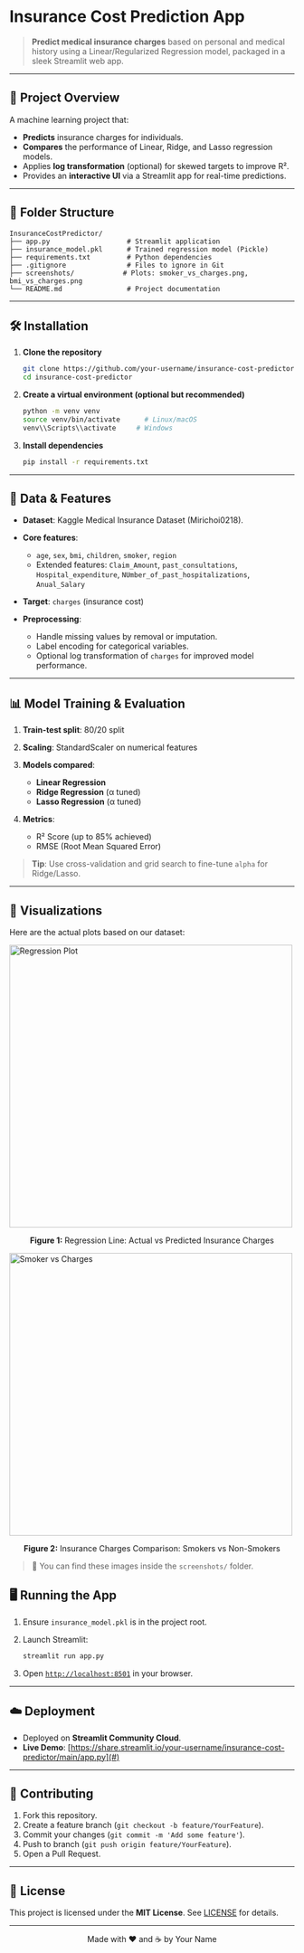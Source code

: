 # Insurance Cost Prediction App

> **Predict medical insurance charges** based on personal and medical history using a Linear/Regularized Regression model, packaged in a sleek Streamlit web app.

---

## 🚀 Project Overview

A machine learning project that:

* **Predicts** insurance charges for individuals.
* **Compares** the performance of Linear, Ridge, and Lasso regression models.
* Applies **log transformation** (optional) for skewed targets to improve R².
* Provides an **interactive UI** via a Streamlit app for real-time predictions.

---

## 📂 Folder Structure

```
InsuranceCostPredictor/
├── app.py                   # Streamlit application
├── insurance_model.pkl      # Trained regression model (Pickle)
├── requirements.txt         # Python dependencies
├── .gitignore               # Files to ignore in Git
├── screenshots/            # Plots: smoker_vs_charges.png, bmi_vs_charges.png
└── README.md                # Project documentation
```

---

## 🛠️ Installation

1. **Clone the repository**

   ```bash
   git clone https://github.com/your-username/insurance-cost-predictor.git
   cd insurance-cost-predictor
   ```

2. **Create a virtual environment (optional but recommended)**

   ```bash
   python -m venv venv
   source venv/bin/activate      # Linux/macOS
   venv\\Scripts\\activate     # Windows
   ```

3. **Install dependencies**

   ```bash
   pip install -r requirements.txt
   ```

---

## 🧠 Data & Features

* **Dataset**: Kaggle Medical Insurance Dataset (Mirichoi0218).
* **Core features**:

  * `age`, `sex`, `bmi`, `children`, `smoker`, `region`
  * Extended features: `Claim_Amount`, `past_consultations`, `Hospital_expenditure`, `NUmber_of_past_hospitalizations`, `Anual_Salary`
* **Target**: `charges` (insurance cost)
* **Preprocessing**:

  * Handle missing values by removal or imputation.
  * Label encoding for categorical variables.
  * Optional log transformation of `charges` for improved model performance.

---

## 📊 Model Training & Evaluation

1. **Train-test split**: 80/20 split
2. **Scaling**: StandardScaler on numerical features
3. **Models compared**:

   * **Linear Regression**
   * **Ridge Regression** (α tuned)
   * **Lasso Regression** (α tuned)
4. **Metrics**:

   * R² Score (up to 85% achieved)
   * RMSE (Root Mean Squared Error)

> **Tip**: Use cross-validation and grid search to fine-tune `alpha` for Ridge/Lasso.

---

## 🎨 Visualizations

Here are the actual plots based on our dataset:

<img src="screenshots/regression_plot.png" alt="Regression Plot" width="500" />
<p align="center"><b>Figure 1:</b> Regression Line: Actual vs Predicted Insurance Charges</p>

<img src="screenshots/smoker_vs_charges.png" alt="Smoker vs Charges" width="500" />
<p align="center"><b>Figure 2:</b> Insurance Charges Comparison: Smokers vs Non-Smokers</p>

> 📂 You can find these images inside the `screenshots/` folder.

## 🖥️ Running the App

1. Ensure `insurance_model.pkl` is in the project root.
2. Launch Streamlit:

   ```bash
   streamlit run app.py
   ```
3. Open [`http://localhost:8501`](http://localhost:8501) in your browser.

---

## ☁️ Deployment

* Deployed on **Streamlit Community Cloud**.
* **Live Demo**: [https://share.streamlit.io/your-username/insurance-cost-predictor/main/app.py](#)

---

## 🤝 Contributing

1. Fork this repository.
2. Create a feature branch (`git checkout -b feature/YourFeature`).
3. Commit your changes (`git commit -m 'Add some feature'`).
4. Push to branch (`git push origin feature/YourFeature`).
5. Open a Pull Request.

---

## 📄 License

This project is licensed under the **MIT License**. See [LICENSE](LICENSE) for details.

---

<p align="center">Made with ❤️ and ☕ by Your Name</p>
